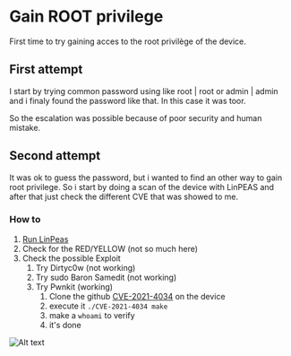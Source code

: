# Gain ROOT privilege

First time to try gaining acces to the root privilège of the device.

## First attempt
I start by trying common password using like root | root or admin | admin and i finaly found the password like that.
In this case it was toor.

So the escalation was possible because of poor security and human mistake.

## Second attempt
It was ok to guess the password, but i wanted to find an other way to gain root privilege. 
So i start by doing a scan of the device with LinPEAS and after that just check the different CVE that was showed to me.

### How to

1. [Run LinPeas](https://github.com/carlospolop/PEASS-ng/tree/master/linPEAS) 
2. Check for the RED/YELLOW  (not so much here)
3. Check the possible Exploit
	1. Try Dirtyc0w (not working)
	2. Try sudo Baron Samedit (not working)
	3. Try Pwnkit (working)
		1. Clone the github [CVE-2021-4034](https://github.com/berdav/CVE-2021-4034) on the device
		2. execute it `./CVE-2021-4034 make`
		3. make a `whoami` to verify
		4. it's done

![Alt text](https://camo.githubusercontent.com/6938b7b72057ec15b07e3e751d486ecfb812a6899a52957e8bdb944dd7cdceb3/68747470733a2f2f692e70696e696d672e636f6d2f373336782f62302f33332f38372f62303333383735353235376633343836386538383039313636623766313833362e6a7067)

